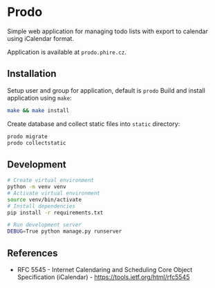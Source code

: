 # Prodo
Simple web application for managing todo lists with export to calendar using iCalendar format.

Application is available at `prodo.phire.cz`.

## Installation
Setup user and group for application, default is `prodo`
Build and install application using `make`:
```bash
make && make install
```

Create database and collect static files into `static` directory:
```bash
prodo migrate
prodo collectstatic
```

## Development
```bash
# Create virtual environment
python -m venv venv
# Activate virtual environment
source venv/bin/activate
# Install dependencies
pip install -r requirements.txt

# Run development server
DEBUG=True python manage.py runserver
```

## References
- RFC 5545 - Internet Calendaring and Scheduling Core Object Specification (iCalendar) - https://tools.ietf.org/html/rfc5545

